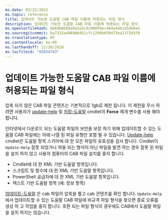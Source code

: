 ```yaml
---
ms.date: 03/22/2012
ms.topic: reference
title: 업데이트 가능한 도움말 CAB 파일 이름에 허용되는 파일 형식
description: 업데이트 가능한 도움말 CAB 파일 이름에 허용되는 파일 형식
ms.openlocfilehash: bb69b8b89a9a3a5c8c00059ec404a4d41a5db9a5
ms.sourcegitcommit: ba7315a496986451cfc1296b659d73ea2373d3f0
ms.translationtype: MT
ms.contentlocale: ko-KR
ms.lasthandoff: 12/10/2020
ms.locfileid: "92654743"
---
```

# <a name="file-types-permitted-in-an-updatable-help-cab-file"></a>업데이트 가능한 도움말 CAB 파일 이름에 허용되는 파일 형식

압축 되지 않은 CAB 파일 콘텐츠는 기본적으로 1gb로 제한 됩니다. 이 제한을 무시 하려면 사용자가 [update-help](/powershell/module/Microsoft.PowerShell.Core/Update-Help) 및 [저장-도움말](/powershell/module/Microsoft.PowerShell.Core/Save-Help) cmdlet의 **Force** 매개 변수를 사용 해야 합니다.

인터넷에서 다운로드 되는 도움말 파일의 보안을 보장 하기 위해 업데이트할 수 있는 도움말 CAB 파일에는 아래 나열 된 파일 유형만 포함 될 수 있습니다. [Update-help](/powershell/module/Microsoft.PowerShell.Core/Update-Help) cmdlet은 도움말 항목 스키마에 대 한 모든 파일의 유효성을 검사 합니다. Cmdlet이 `Update-Help` 잘못 되었거나 허용 되는 형식이 아닌 파일을 발견 하는 경우 잘못 된 파일을 설치 하지 않고 사용자 컴퓨터의 CAB 파일 설치를 중지 합니다.

- Cmdlet에 대 한 XML 기반 도움말 항목입니다.
- 스크립트 및 함수에 대 한 XML 기반 도움말 항목입니다.
- PowerShell 공급자에 대 한 XML 기반 도움말 항목입니다.
- 텍스트 기반 도움말 항목 (예: 정보 항목)

[업데이트-도움말](/powershell/module/Microsoft.PowerShell.Core/Update-Help) 은 cab 파일의 압축을 풀고 cab 콘텐츠를 확인 합니다. `Update-Help`에서 업데이트할 수 있는 도움말 CAB 파일에 비규격 파일 형식을 찾으면 종료 오류를 생성 하 고 작업을 중지 합니다. 호환 되는 파일 형식의 경우에도 CAB에서 도움말 파일을 설치 하지는 않습니다.
